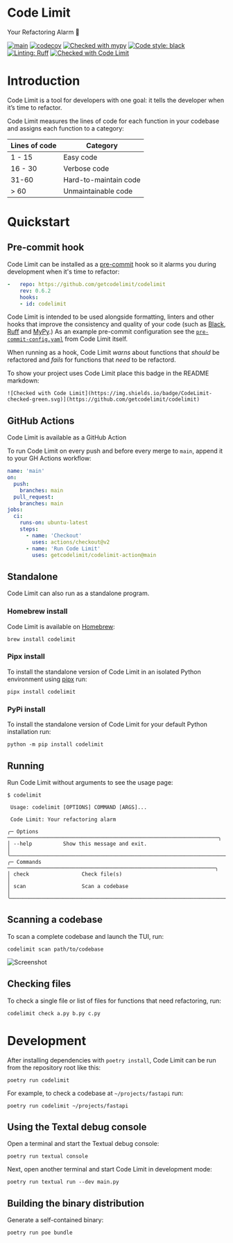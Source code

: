 # Code Limit

Your Refactoring Alarm 🔔

[![main](https://github.com/getcodelimit/codelimit/actions/workflows/main.yml/badge.svg)](https://github.com/getcodelimit/codelimit/actions/workflows/main.yml)
[![codecov](https://codecov.io/gh/getcodelimit/codelimit/branch/main/graph/badge.svg?token=ZQBEAJVC2Y)](https://codecov.io/gh/getcodelimit/codelimit)
[![Checked with mypy](https://www.mypy-lang.org/static/mypy_badge.svg)](https://mypy-lang.org/)
[![Code style: black](https://img.shields.io/badge/code%20style-black-000000.svg)](https://github.com/psf/black)
[![Linting: Ruff](https://img.shields.io/endpoint?url=https://raw.githubusercontent.com/charliermarsh/ruff/main/assets/badge/v2.json)](https://github.com/astral-sh/ruff)
[![Checked with Code Limit](https://img.shields.io/badge/CodeLimit-checked-green.svg)](https://github.com/getcodelimit/codelimit)

# Introduction

Code Limit is a tool for developers with one goal: it tells the developer when
it’s time to refactor.

Code Limit measures the lines of code for each function in your codebase and
assigns each function to a category:

| Lines of code | Category |
| ---| --- |
| 1 - 15 | Easy code |
| 16 - 30 | Verbose code |
| 31-60 | Hard-to-maintain code |
| > 60 | Unmaintainable code |

# Quickstart

## Pre-commit hook

Code Limit can be installed as a [pre-commit](https://pre-commit.com/) hook so
it alarms you during development when it's time to refactor:

```yaml
-   repo: https://github.com/getcodelimit/codelimit
    rev: 0.6.2
    hooks:
    - id: codelimit
```

Code Limit is intended to be used alongside formatting, linters and other hooks
that improve the consistency and quality of your code (such as
[Black](https://github.com/psf/black),
[Ruff](https://github.com/astral-sh/ruff) and
[MyPy](https://github.com/python/mypy).) As an example pre-commit configuration
see the
[`pre-commit-config.yaml`](https://github.com/getcodelimit/codelimit/blob/main/.pre-commit-config.yaml)
from Code Limit itself.

When running as a hook, Code Limit *warns* about functions that *should* be
refactored and *fails* for functions that *need* to be refactord.

To show your project uses Code Limit place this badge in the README markdown:
```
![Checked with Code Limit](https://img.shields.io/badge/CodeLimit-checked-green.svg)](https://github.com/getcodelimit/codelimit)
```

## GitHub Actions

Code Limit is available as a GitHub Action

To run Code Limit on every push and before every merge to `main`, append it to
your GH Actions workflow:

```yaml
name: 'main'
on:
  push:
    branches: main
  pull_request:
    branches: main
jobs:
  ci:
    runs-on: ubuntu-latest
    steps:
      - name: 'Checkout'
        uses: actions/checkout@v2
      - name: 'Run Code Limit'
        uses: getcodelimit/codelimit-action@main
```

## Standalone

Code Limit can also run as a standalone program.

### Homebrew install

Code Limit is available on
[Homebrew](https://formulae.brew.sh/formula/codelimit):

```shell
brew install codelimit
```

### Pipx install

To install the standalone version of Code Limit in an isolated Python
environment using [pipx](https://pypa.github.io/pipx) run:

```
pipx install codelimit
```

### PyPi install

To install the standalone version of Code Limit for your default Python
installation run:

```shell
python -m pip install codelimit
```

## Running

Run Code Limit without arguments to see the usage page:

```shell
$ codelimit

 Usage: codelimit [OPTIONS] COMMAND [ARGS]...

 Code Limit: Your refactoring alarm

╭─ Options ────────────────────────────────────────────────────────────────────╮
│ --help          Show this message and exit.                                  │
╰──────────────────────────────────────────────────────────────────────────────╯
╭─ Commands ───────────────────────────────────────────────────────────────────╮
│ check                 Check file(s)                                          │
│ scan                  Scan a codebase                                        │
╰──────────────────────────────────────────────────────────────────────────────╯
```

## Scanning a codebase

To scan a complete codebase and launch the TUI, run:

```shell
codelimit scan path/to/codebase
```

![Screenshot](https://raw.githubusercontent.com/getcodelimit/codelimit/main/docs/screenshot.png)

## Checking files

To check a single file or list of files for functions that need refactoring,
run:

```shell
codelimit check a.py b.py c.py
```

# Development

After installing dependencies with `poetry install`, Code Limit can be run from the
repository root like this:

```shell
poetry run codelimit
```

For example, to check a codebase at `~/projects/fastapi` run:

```shell
poetry run codelimit ~/projects/fastapi
```

## Using the Textal debug console

Open a terminal and start the Textual debug console:

```shell
poetry run textual console
```

Next, open another terminal and start Code Limit in development mode:

```shell
poetry run textual run --dev main.py
```

## Building the binary distribution

Generate a self-contained binary:

```shell
poetry run poe bundle
```

